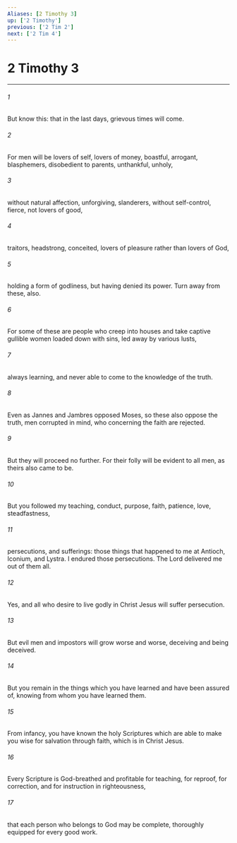 ```yaml
---
Aliases: [2 Timothy 3]
up: ['2 Timothy']
previous: ['2 Tim 2']
next: ['2 Tim 4']
---
```

# 2 Timothy 3
***





###### 1 

But know this: that in the last days, grievous times will come. 



###### 2 

For men will be lovers of self, lovers of money, boastful, arrogant, blasphemers, disobedient to parents, unthankful, unholy, 



###### 3 

without natural affection, unforgiving, slanderers, without self-control, fierce, not lovers of good, 



###### 4 

traitors, headstrong, conceited, lovers of pleasure rather than lovers of God, 



###### 5 

holding a form of godliness, but having denied its power. Turn away from these, also. 



###### 6 

For some of these are people who creep into houses and take captive gullible women loaded down with sins, led away by various lusts, 



###### 7 

always learning, and never able to come to the knowledge of the truth. 



###### 8 

Even as Jannes and Jambres opposed Moses, so these also oppose the truth, men corrupted in mind, who concerning the faith are rejected. 



###### 9 

But they will proceed no further. For their folly will be evident to all men, as theirs also came to be. 



###### 10 

But you followed my teaching, conduct, purpose, faith, patience, love, steadfastness, 



###### 11 

persecutions, and sufferings: those things that happened to me at Antioch, Iconium, and Lystra. I endured those persecutions. The Lord delivered me out of them all. 



###### 12 

Yes, and all who desire to live godly in Christ Jesus will suffer persecution. 



###### 13 

But evil men and impostors will grow worse and worse, deceiving and being deceived. 



###### 14 

But you remain in the things which you have learned and have been assured of, knowing from whom you have learned them. 



###### 15 

From infancy, you have known the holy Scriptures which are able to make you wise for salvation through faith, which is in Christ Jesus. 



###### 16 

Every Scripture is God-breathed and profitable for teaching, for reproof, for correction, and for instruction in righteousness, 



###### 17 

that each person who belongs to God may be complete, thoroughly equipped for every good work.
